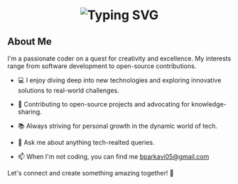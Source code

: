 <div align="center">
    <h1>
        <img src="https://readme-typing-svg.herokuapp.com?font=Jetbrains+mono&size=40&duration=3000&color=33FF33&center=true&vCenter=true&width=435&lines=Hey..+I'm+Parkavi B;This+is..;..my+Github..;" alt="Typing SVG"/>
    </h1>
</div>

## About Me
I'm a passionate coder on a quest for creativity and excellence. My interests range from software development to open-source contributions.

- 💻 I enjoy diving deep into new technologies and exploring innovative solutions to real-world challenges.
  
- 🌱 Contributing to open-source projects and advocating for knowledge-sharing.
  
- 📚 Always striving for personal growth in the dynamic world of tech.
  
- 💬 Ask me about anything tech-realted queries.
  
- 📫 When I'm not coding, you can find me bparkavi05@gmail.com


Let's connect and create something amazing together! 🚀

<!---
parkavi2905/parkavi2905 is a ✨ special ✨ repository because its `README.md` (this file) appears on your GitHub profile.
You can click the Preview link to take a look at your changes.
--->
